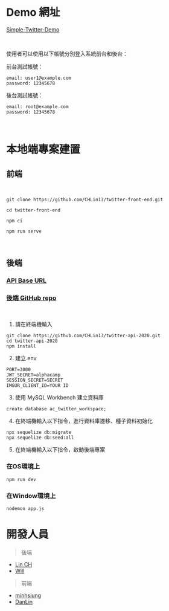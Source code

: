 # Demo 網址

[Simple-Twitter-Demo](https://mhsiungw.github.io/Simple-Twitter-feature-chatroom)

<br />

使用者可以使用以下帳號分別登入系統前台和後台：

前台測試帳號：

```
email: user1@example.com
password: 12345678
```

後台測試帳號：

```
email: root@example.com
password: 12345678
```


<br />

# 本地端專案建置
## 前端

<br />

```
git clone https://github.com/CHLin13/twitter-front-end.git
```
```
cd twitter-front-end
```
```
npm ci
```
```
npm run serve
```

<br />

## 後端

### [API Base URL](https://thawing-taiga-98720.herokuapp.com/api)
### [後端 GitHub repo](https://github.com/CHLin13/twitter-api-2020)

<br />



1. 請在終端機輸入

```
git clone https://github.com/CHLin13/twitter-api-2020.git
cd twitter-api-2020
npm install
```

2. 建立.env

```
PORT=3000
JWT_SECRET=alphacamp
SESSION_SECRET=SECRET
IMGUR_CLIENT_ID=YOUR ID
```

3. 使用 MySQL Workbench 建立資料庫

```
create database ac_twitter_workspace;
```

4. 在終端機輸入以下指令，進行資料庫遷移、種子資料初始化

```
npx sequelize db:migrate
npx sequelize db:seed:all
```

5. 在終端機輸入以下指令，啟動後端專案
### 在OS環境上
```
npm run dev
```
### 在Window環境上
```
nodemon app.js
```
# 開發人員

> 後端

- [Lin CH](https://github.com/CHLin13)
- [Will](https://github.com/Will413028)

> 前端

- [minhsiung](https://github.com/mhsiungw)
- [DanLin](https://github.com/iita71737)





